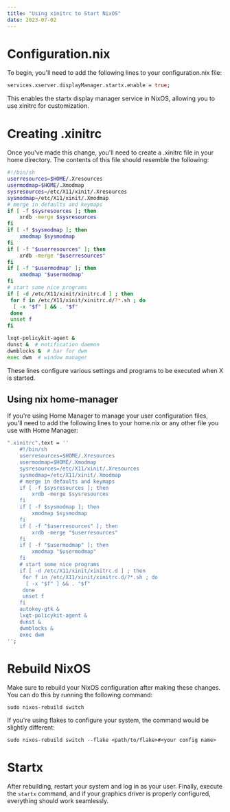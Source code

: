 ```yaml
---
title: "Using xinitrc to Start NixOS"
date: 2023-07-02
---
```


# Configuration.nix
To begin, you'll need to add the following lines to your configuration.nix file:
```nix
services.xserver.displayManager.startx.enable = true;
```

This enables the startx display manager service in NixOS, allowing you to use xinitrc for customization.

# Creating .xinitrc
Once you've made this change, you'll need to create a .xinitrc file in your home directory. The contents of this file should resemble the following:
```bash
#!/bin/sh
userresources=$HOME/.Xresources
usermodmap=$HOME/.Xmodmap
sysresources=/etc/X11/xinit/.Xresources
sysmodmap=/etc/X11/xinit/.Xmodmap
# merge in defaults and keymaps
if [ -f $sysresources ]; then
    xrdb -merge $sysresources
fi
if [ -f $sysmodmap ]; then
    xmodmap $sysmodmap
fi
if [ -f "$userresources" ]; then
    xrdb -merge "$userresources"
fi
if [ -f "$usermodmap" ]; then
    xmodmap "$usermodmap"
fi
# start some nice programs
if [ -d /etc/X11/xinit/xinitrc.d ] ; then
 for f in /etc/X11/xinit/xinitrc.d/?*.sh ; do
  [ -x "$f" ] && . "$f"
 done
 unset f
fi

lxqt-policykit-agent &
dunst &  # notification daemon
dwmblocks &  # bar for dwm
exec dwm  # window manager
```

These lines configure various settings and programs to be executed when X is started.

## Using nix home-manager
If you're using Home Manager to manage your user configuration files, you'll need to add the following lines to your home.nix or any other file you use with Home Manager:
```nix
".xinitrc".text = ''
    #!/bin/sh
    userresources=$HOME/.Xresources
    usermodmap=$HOME/.Xmodmap
    sysresources=/etc/X11/xinit/.Xresources
    sysmodmap=/etc/X11/xinit/.Xmodmap
    # merge in defaults and keymaps
    if [ -f $sysresources ]; then
        xrdb -merge $sysresources
    fi
    if [ -f $sysmodmap ]; then
        xmodmap $sysmodmap
    fi
    if [ -f "$userresources" ]; then
        xrdb -merge "$userresources"
    fi
    if [ -f "$usermodmap" ]; then
        xmodmap "$usermodmap"
    fi
    # start some nice programs
    if [ -d /etc/X11/xinit/xinitrc.d ] ; then
     for f in /etc/X11/xinit/xinitrc.d/?*.sh ; do
      [ -x "$f" ] && . "$f"
     done
     unset f
    fi
    autokey-gtk &
    lxqt-policykit-agent &
    dunst &
    dwmblocks &
    exec dwm
'';
```

# Rebuild NixOS
Make sure to rebuild your NixOS configuration after making these changes. You can do this by running the following command:
```
sudo nixos-rebuild switch
```

If you're using flakes to configure your system, the command would be slightly different:
```
sudo nixos-rebuild switch --flake <path/to/flake>#<your config name>
```

# Startx
After rebuilding, restart your system and log in as your user. Finally, execute the `startx` command, and if your graphics driver is properly configured, everything should work seamlessly.
